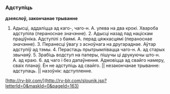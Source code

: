### Адступіць
**дзеяслоў, закончанае трыванне**

1. Адысці, аддаліцца ад каго-, чаго-н. А. улева на два крокі. Хвароба адступіла (пераноснае значэнне). 2. Адысці назад пад націскам праціўніка. Адступілі з баямі. А. перад цяжкасцямі (пераноснае значэнне). З. Перанесці ўвагу з асноўнага на другараднае. Аўтар адступіў ад тэмы. 4. Перастаць прытрымлівацца чаго-н. А. ад старых звычаяў. 5. Зрабіць водступ на паперы, пішучы ці друкуючы што-н. А. ад краю. 6. ад чаго і без дапаўнення. Адмовіцца ад свайго намеру, сваіх планаў. Ён не адступіць ад свайго. || незакончанае трыванне: адступаць. || назоўнік: адступленне.

<a rel="author">[http://rv-blr.com/](http://rv-blr.com/slounik.jsp?letterId=0&maskId=0&pageId=163)</a>
